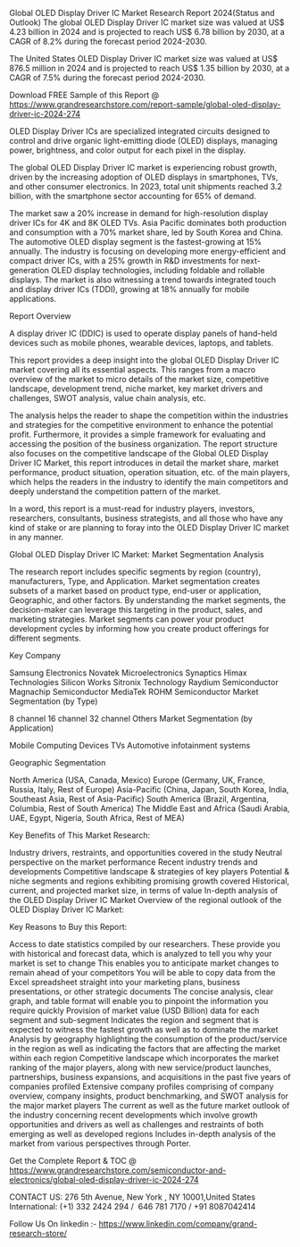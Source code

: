 Global OLED Display Driver IC Market Research Report 2024(Status and Outlook)
The global OLED Display Driver IC market size was valued at US$ 4.23 billion in 2024 and is projected to reach US$ 6.78 billion by 2030, at a CAGR of 8.2% during the forecast period 2024-2030.

The United States OLED Display Driver IC market size was valued at US$ 876.5 million in 2024 and is projected to reach US$ 1.35 billion by 2030, at a CAGR of 7.5% during the forecast period 2024-2030.

Download FREE Sample of this Report @ https://www.grandresearchstore.com/report-sample/global-oled-display-driver-ic-2024-274

OLED Display Driver ICs are specialized integrated circuits designed to control and drive organic light-emitting diode (OLED) displays, managing power, brightness, and color output for each pixel in the display.

The global OLED Display Driver IC market is experiencing robust growth, driven by the increasing adoption of OLED displays in smartphones, TVs, and other consumer electronics. In 2023, total unit shipments reached 3.2 billion, with the smartphone sector accounting for 65% of demand.

The market saw a 20% increase in demand for high-resolution display driver ICs for 4K and 8K OLED TVs. Asia Pacific dominates both production and consumption with a 70% market share, led by South Korea and China. The automotive OLED display segment is the fastest-growing at 15% annually. The industry is focusing on developing more energy-efficient and compact driver ICs, with a 25% growth in R&D investments for next-generation OLED display technologies, including foldable and rollable displays. The market is also witnessing a trend towards integrated touch and display driver ICs (TDDI), growing at 18% annually for mobile applications.

Report Overview

A display driver IC (DDIC) is used to operate display panels of hand-held devices such as mobile phones, wearable devices, laptops, and tablets.

This report provides a deep insight into the global OLED Display Driver IC market covering all its essential aspects. This ranges from a macro overview of the market to micro details of the market size, competitive landscape, development trend, niche market, key market drivers and challenges, SWOT analysis, value chain analysis, etc.

The analysis helps the reader to shape the competition within the industries and strategies for the competitive environment to enhance the potential profit. Furthermore, it provides a simple framework for evaluating and accessing the position of the business organization. The report structure also focuses on the competitive landscape of the Global OLED Display Driver IC Market, this report introduces in detail the market share, market performance, product situation, operation situation, etc. of the main players, which helps the readers in the industry to identify the main competitors and deeply understand the competition pattern of the market.

In a word, this report is a must-read for industry players, investors, researchers, consultants, business strategists, and all those who have any kind of stake or are planning to foray into the OLED Display Driver IC market in any manner.

Global OLED Display Driver IC Market: Market Segmentation Analysis

The research report includes specific segments by region (country), manufacturers, Type, and Application. Market segmentation creates subsets of a market based on product type, end-user or application, Geographic, and other factors. By understanding the market segments, the decision-maker can leverage this targeting in the product, sales, and marketing strategies. Market segments can power your product development cycles by informing how you create product offerings for different segments.

Key Company

Samsung Electronics
Novatek Microelectronics
Synaptics
Himax Technologies
Silicon Works
Sitronix Technology
Raydium Semiconductor
Magnachip Semiconductor
MediaTek
ROHM Semiconductor
Market Segmentation (by Type)

8 channel
16 channel
32 channel
Others
Market Segmentation (by Application)

Mobile Computing Devices
TVs
Automotive infotainment systems

Geographic Segmentation

North America (USA, Canada, Mexico)
Europe (Germany, UK, France, Russia, Italy, Rest of Europe)
Asia-Pacific (China, Japan, South Korea, India, Southeast Asia, Rest of Asia-Pacific)
South America (Brazil, Argentina, Columbia, Rest of South America)
The Middle East and Africa (Saudi Arabia, UAE, Egypt, Nigeria, South Africa, Rest of MEA)

Key Benefits of This Market Research:

Industry drivers, restraints, and opportunities covered in the study
Neutral perspective on the market performance
Recent industry trends and developments
Competitive landscape & strategies of key players
Potential & niche segments and regions exhibiting promising growth covered
Historical, current, and projected market size, in terms of value
In-depth analysis of the OLED Display Driver IC Market
Overview of the regional outlook of the OLED Display Driver IC Market:

Key Reasons to Buy this Report:

Access to date statistics compiled by our researchers. These provide you with historical and forecast data, which is analyzed to tell you why your market is set to change
This enables you to anticipate market changes to remain ahead of your competitors
You will be able to copy data from the Excel spreadsheet straight into your marketing plans, business presentations, or other strategic documents
The concise analysis, clear graph, and table format will enable you to pinpoint the information you require quickly
Provision of market value (USD Billion) data for each segment and sub-segment
Indicates the region and segment that is expected to witness the fastest growth as well as to dominate the market
Analysis by geography highlighting the consumption of the product/service in the region as well as indicating the factors that are affecting the market within each region
Competitive landscape which incorporates the market ranking of the major players, along with new service/product launches, partnerships, business expansions, and acquisitions in the past five years of companies profiled
Extensive company profiles comprising of company overview, company insights, product benchmarking, and SWOT analysis for the major market players
The current as well as the future market outlook of the industry concerning recent developments which involve growth opportunities and drivers as well as challenges and restraints of both emerging as well as developed regions
Includes in-depth analysis of the market from various perspectives through Porter.

Get the Complete Report & TOC @ https://www.grandresearchstore.com/semiconductor-and-electronics/global-oled-display-driver-ic-2024-274

CONTACT US:
276 5th Avenue, New York , NY 10001,United States
International: (+1) 332 2424 294 /  646 781 7170 / +91 8087042414

Follow Us On linkedin :- https://www.linkedin.com/company/grand-research-store/
